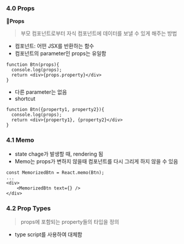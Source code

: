 ### 4.0 Props

📍**Props**

> 부모 컴포넌트로부터 자식 컴포넌트에 데이터를 보낼 수 있게 해주는 방법

- 컴포넌트: 어떤 JSX를 반환하는 함수
- 컴포넌트의 parameter인 props는 유일함

```react
function Btn(props){
  console.log(props);
  return <div>{props.property}</div>
}
```

- 다른 parameter는 없음
- shortcut

```react
function Btn({property1, property2}){
  console.log(props);
  return <div>{property1}, {property2}</div>
}
```

### 4.1 Memo

- state chage가 발생할 때, rendering 됨
- Memo는 props가 변하지 않을때 컴포넌트를 다시 그리게 하지 않을 수 있음

```react
const MemorizedBtn = React.memo(Btn);
...
<div>
	<MemorizedBtn text={} />
</div>
```

### 4.2 Prop Types

> props에 포함되는 property들의 타입을 정의

- type script를 사용하여 대체함

